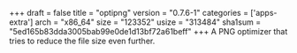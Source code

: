 +++
draft = false
title = "optipng"
version = "0.7.6-1"
categories = ['apps-extra']
arch = "x86_64"
size = "123352"
usize = "313484"
sha1sum = "5ed165b83dda3005bab99e0de1d13bf72a61beff"
+++
A PNG optimizer that tries to reduce the file size even further.